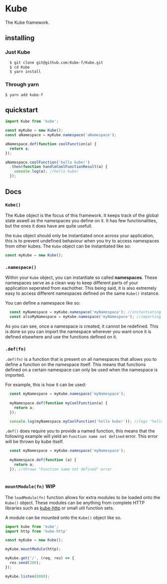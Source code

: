 # Kube

The Kube framework.

## installing

### Just Kube
```bash
  $ git clone git@github.com:Kube-f/Kube.git
  $ cd Kube
  $ yarn install
```

### Through yarn

`$ yarn add kube-f`

## quickstart

```js
import Kube from 'kube';

const myKube = new Kube();
const aNamespace = myKube.namespace('aNamespace');

aNamespace.def(function coolFunction(a) {
  return a;
});

aNamespace.coolFunction('hello kube!')
  .then(function handleCoolFunctionResult(a) {
    console.log(a); //hello kube!
  });
```

## Docs

### `Kube()`

The Kube object is the focus of this framework. It keeps track of the global state aswell as
the namespaces you define on it. It has few functionalities, but the ones it does have are
quite usefull.

the `Kube` object should only be instantiated once across your application, this is to prevent
undefined behaviour when you try to access namespaces from other kubes. The `Kube` object
can be instantiated like so:

```js
const myKube = new Kube();
```

### `.namespace()`

Within your `Kube` object, you can instantiate so called **namespaces**. These namespaces serve
as a clean way to keep different parts of your application seperated from eachother. This being said,
it is also extremely easy to access different namespaces defined on the same `Kube()` instance.

You can define a namespace like so:

```js
  const myNamespace = myKube.namespace('myNamespace'); //instantiating the namespace
  const alsoMyNamespace = myKube.namespace('myNamespace'); //importing the namespace
```

As you can see, once a namespace is created, it cannot be redefined. This is done
so you can import the namespace wherever you want once it is defined elsewhere and use
the functions defined on it.

### `.def(fn)`

`.def(fn)` is a function that is present on all namespaces that allows you to define
a function on the namespace itself. This means that functions defined on a certain
namespace can only be used when the namespace is imported.

For example, this is how it can be used:

```js
  const myNamespace = myKube.namespace('myNamespace');
  
  myNamespace.def(function myCoolFunction(a) {
    return a;
  });
  
  console.log(myNamespace.myCoolFunction('hello kube!')); //logs "hello kube!"
```

`.def()` does require you to provide a named function, this means that the following example
will yield an `Function name not defined` error. This error will be thrown by kube itself.


```js
  const myNamespace = myKube.namespace('myNamespace');
  
  myNamespace.def(function (a) {
    return a;
  }); //throws "Function name not defined" error
  
```

### `mountModule(fn)` **WIP**

The `loadModule(fn)` function allows for extra modules to be loaded onto the `Kube()` object.
These modules can be anything from complete HTTP libraries such as [kube-http](https://github.com/Kube-f/Kube-http) or small util function sets.

A module can be mounted onto the `Kube()` object like so.

```js
import kube from 'kube';
import http from 'kube-http'

const myKube = new Kube();

myKube.mountModule(http);

myKube.get('/', (req, res) => {
  res.send(200);
});

myKube.listen(8080);
```

